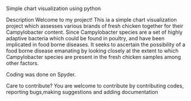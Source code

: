 Simple chart visualization using python

Description
Welcome to my project! This ia a simple chart visualization project which assesses various brands of fresh chicken together for their Campylobacter content.
Since Campylobacter species are a set of highly adaptive bacteria which could be found in poultry, and have been implicated in food borne diseases. It seeks to ascertain the possibility of a food borne disease emanating by looking closely at the extent to which Campylobacter species are present in the fresh chicken samples among other factors.
 
Coding was done on Spyder.

Care to contribute?
You are welcome to contribute by contributing codes, reporting bugs,making suggestions and adding documentation


